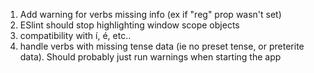1. Add warning for verbs missing info (ex if "reg" prop wasn't set)
2. ESlint should stop highlighting window scope objects
3. compatibility with í, é, etc..
4. handle verbs with missing tense data (ie no preset tense, or preterite data).  Should probably just run warnings when starting the app